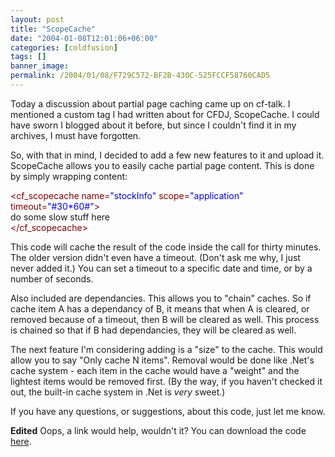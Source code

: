 ```yaml
---
layout: post
title: "ScopeCache"
date: "2004-01-08T12:01:06+06:00"
categories: [coldfusion]
tags: []
banner_image: 
permalink: /2004/01/08/F729C572-BF2B-430C-525FCCF58760CAD5
---
```


Today a discussion about partial page caching came up on cf-talk. I mentioned a custom tag I had written about for CFDJ, ScopeCache. I could have sworn I blogged about it before, but since I couldn't find it in my archives, I must have forgotten. 

So, with that in mind, I decided to add a few new features to it and upload it. ScopeCache allows you to easily cache partial page content. This is done by simply wrapping content:

<div class="code"><FONT COLOR=MAROON>&lt;cf_scopecache name=<FONT COLOR=BLUE>"stockInfo"</FONT> scope=<FONT COLOR=BLUE>"application"</FONT> timeout=<FONT COLOR=BLUE>"#30*60#"</FONT>&gt;</FONT><br>
do some slow stuff here<br>
<FONT COLOR=MAROON>&lt;/cf_scopecache&gt;</FONT></div>

This code will cache the result of the code inside the call for thirty minutes. The older version didn't even have a timeout. (Don't ask me why, I just never added it.) You can set a timeout to a specific date and time, or by a number of seconds. 

Also included are dependancies. This allows you to "chain" caches. So if cache item A has a dependancy of B, it means that when A is cleared, or removed because of a timeout, then B will be cleared as well. This process is chained so that if B had dependancies, they will be cleared as well.

The next feature I'm considering adding is a "size" to the cache. This would allow you to say "Only cache N items". Removal would be done like .Net's cache system - each item in the cache would have a "weight" and the lightest items would be removed first. (By the way, if you haven't checked it out, the built-in cache system in .Net is <i>very</i> sweet.)

If you have any questions, or suggestions, about this code, just let me know.

<b>Edited</b> Oops, a link would help, wouldn't it? You can download the code <a href="http://www.camdenfamily.com/morpheus/downloads/scopecache.zip">here</a>.